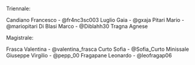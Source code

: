 Triennale:

Candiano Francesco - @fr4nc3sc003
Luglio Gaia - @gxaja
Pitari Mario - @mariopitari
Di Blasi Marco - @Diblahh30
Tragna Agnese

Magistrale:

Frasca Valentina - @valentina_frasca
Curto Sofia - @Sofia_Curto
Minissale Giuseppe Virgilio - @pepp_00
Fragapane Leonardo - @leofragap06
